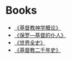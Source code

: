 # Books

- [《基督教神学概论》](https://ganlanyuan.github.io/Books/Manual%20of%20Christian%20Doctrine%20-%20Louis%20Berkhof/)   
- [《保罗—基督的仆人》](https://ganlanyuan.github.io/Books/Paul%20-%20A%20Servant%20of%20Jesus%20Christ%20-%20F.B.Meyer/)  
- [《世界全史》](https://ganlanyuan.github.io/Books/世界全史/)  
- [《基督教二千年史》](https://ganlanyuan.github.io/Books/基督教二千年史/)  